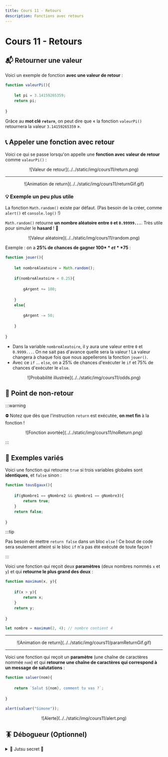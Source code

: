 ```yaml
---
title: Cours 11 - Retours
description: Fonctions avec retours
---
```


# Cours 11 - Retours

## 📬 Retourner une valeur

Voici un exemple de fonction **avec une valeur de retour** :

```js showLineNumbers
function valeurPi(){

    let pi = 3.14159265359;
    return pi;

}
```

Grâce au **mot clé `return`**, on peut dire que « la fonction `valeurPi()` retournera la valeur `3.14159265359` ».

## 📞 Appeler une fonction avec retour

Voici ce qui se passe lorsqu'on appelle une **fonction avec valeur de retour** comme `valeurPi()` :

<center>![Valeur de retour](../../static/img/cours11/return.png)</center>

<hr/>

<center>![Animation de return](../../static/img/cours11/returnGif.gif)</center>

### 💡 Exemple un peu plus utile

La fonction `Math.random()` existe par défaut. (Pas besoin de la créer, comme `alert()` et `console.log()` !)

`Math.random()` retourne **un nombre aléatoire entre `0` et `0.99999...`**. Très utile pour simuler le **hasard** ! 🎲

<center>![Valeur aléatoire](../../static/img/cours11/random.png)</center>

Exemple : on a **25% de chances de gagner 100$** et **75% de chances de perdre 50$** :

```js showLineNumbers
function jouer(){

    let nombreAleatoire = Math.random();

    if(nombreAleatoire < 0.25){

        gArgent += 100;

    }
    else{

        gArgent -= 50;

    }

}
```

* Dans la variable `nombreAleatoire`, il y aura une valeur entre `0` et `0.9999...`. On ne sait pas d'avance quelle sera la valeur ! La valeur changera à chaque fois que nous appellerons la fonction `jouer()`.
* Avec ce `if` ... `else`, on a 25% de chances d'exécuter le `if` et 75% de chances d'exécuter le `else`.

<center>![Probabilité illustrée](../../static/img/cours11/odds.png)</center>

## 🛑 Point de non-retour

:::warning

⛔ Notez que dès que l'instruction `return` est exécutée, **on met fin** à la fonction !

<center>![Fonction avortée](../../static/img/cours11/noReturn.png)</center>

:::

## 📜 Exemples variés

Voici une fonction qui retourne `true` si trois variables globales sont **identiques**, et `false` sinon :

```js showLineNumbers
function tousEgaux(){

    if(gNombre1 == gNombre2 && gNombre1 == gNombre3){
        return true;
    }
    return false;

}
```

:::tip

Pas besoin de mettre `return false` dans un bloc `else` ! Ce bout de code sera seulement atteint si le bloc `if` n'a pas été exécuté de toute façon !

:::

Voici une fonction qui reçoit deux **paramètres** (deux nombres nommés `x` et `y`) et qui **retourne le plus grand des deux** :

```js showLineNumbers
function maximum(x, y){

    if(x > y){
        return x;
    }
    return y;

}
```

```js
let nombre = maximum(2, 4); // nombre contient 4
```

<hr/>

<center>![Animation de return](../../static/img/cours11/paramReturnGif.gif)</center>

<hr/>

Voici une fonction qui reçoit un **paramètre** (une chaîne de caractères nommée `nom`) et qui **retourne une chaîne de caractères qui correspond à un message de salutations** :

```js showLineNumbers
function saluer(nom){

    return `Salut ${nom}, comment tu vas ?`;

}
```

```js
alert(saluer("Simone"));
```

<center>![Alerte](../../static/img/cours11/alert.png)</center>


## 🪳 Débogueur (Optionnel)

<details>
    <summary>🥷 Jutsu secret 🤫</summary>

    ‼️ 📢Cette section est complètement optionnelle au cours. ‼️

    Parfois, il est difficile de voir ou comprendre ce qui se passe avec notre code. Un outil très intéressant est le débogueur. Il permet d'ouvrir une vue sur l'exécution de notre code et faciliter la découverte d'éventuel problème. 🔎🪳


    On le retrouve juste à côté de l'onglet de la console de 🔥🦊FireFox. 

    On y retrouve notre script.js! 🎉
    <center>![Débogueur](../../static/img/cours11/debogueur.png)</center>
    
    <hr/>
    

    Pour l'utiliser, il suffit d'insérer un point d'arrêt (breakpoint) à la ligne que l'on veut explorer. Lors de l'exécution, notre outil de débogage va s'arrêter à ce point.

    ![Insérer un point d'arrêt](../../static/img/cours11/insererPointArret.gif)

    
<hr/>

Nous pouvons ensuite utiliser les quatres boutons suivant pour avancer l'exécution des lignes de code.
![Opérateurs de pas à pas](../../static/img/cours11/operateursPasAPas.png)

<br/>
Explorons en détail ces boutons! 🔬
<table>
    <tr>
        <th>![Reprendre (F8)](../../static/img/cours11/reprendreF8.png)<br/>Reprendre (F8)</th>
        <td>Ce bouton permet de reprendre l'exécution du script après un arrêt sur un point d'arrêt (breakpoint).</td>
    </tr>
    <tr>
        <th>![Passer la fonction (F10)](../../static/img/cours11/passerFonctionF10.png)<br/>Passer la fonction (F10)</th>
        <td>Passer la fonction permet d'exécuter le code jusqu'à la prochaine ligne. Soit, avancer d'un pas l'exécution.</td>
    </tr>
    <tr>
        <th>![Entrer la fonction (F11)](../../static/img/cours11/entrerFonctionF11.png)<br/>Entrer la fonction (F11)</th>
        <td>Entrer la fonction nous permet d'aller voir l'exécution interne de la fonction pour en examiner le contenu. Ceci est pratique lorsque nous avons une chaîne d'appel de fonction.</td>
    </tr>
    <tr>
        <th>![Sortir de la fonction (Shift + F11)](../../static/img/cours11/sortirFonctionShiftF11.png)<br/>Sortir de la fonction (Shift + F11)</th>
        <td>Sortir de la fonction nous permet de revenir là où la fonction a été appelée. Ceci est pratique lorsque la fonction est très longue et que l'on veut continuer notre observation.</td>
    </tr>
</table>

<center>Voilà un léger survol du débogueur!</center>

<center>![Thumbs up kid meme](../../static/img/cours11/thumbsUpKid.gif)</center>

</details>
